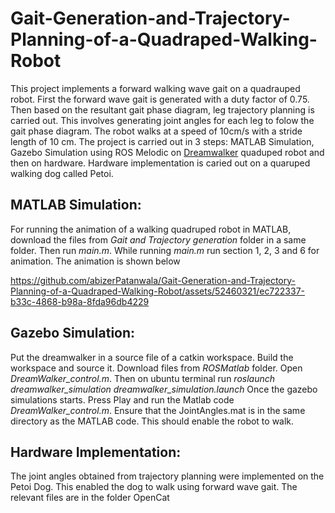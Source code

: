 # Gait-Generation-and-Trajectory-Planning-of-a-Quadraped-Walking-Robot
This project implements a forward walking wave gait on a quadrauped robot. First the forward wave gait is generated with a duty factor of 0.75. Then based on the resultant
gait phase diagram, leg trajectory planning is carried out. This involves generating joint angles for each leg to folow the gait phase diagram. The robot walks at a speed of 10cm/s with a stride length of 10 cm. The project is carried out in 3 
steps: MATLAB Simulation, Gazebo Simulation using ROS Melodic on [Dreamwalker](https://github.com/Daemiac/Dreamwalker) quaduped robot and then on hardware. Hardware implementation is caried out on a quaruped walking dog called Petoi.
## MATLAB Simulation:
For running the animation of a walking quadruped robot in MATLAB, download the files from *Gait and Trajectory generation* folder in a same folder. Then run *main.m*.
While running *main.m* run section 1, 2, 3 and 6 for animation. The animation is shown below


https://github.com/abizerPatanwala/Gait-Generation-and-Trajectory-Planning-of-a-Quadraped-Walking-Robot/assets/52460321/ec722337-b33c-4868-b98a-8fda96db4229


## Gazebo Simulation:
Put the dreamwalker in a source file of a catkin workspace. Build the workspace and source it. Download files from *ROSMatlab* folder. Open *DreamWalker_control.m*. Then on ubuntu terminal run 
*roslaunch dreamwalker_simulation dreamwalker_simulation.launch*
Once the gazebo simulations starts. Press Play and run the Matlab code *DreamWalker_control.m*. Ensure that the JointAngles.mat is in the same directory as the MATLAB code. This should enable the robot to walk.
## Hardware Implementation:
The joint angles obtained from trajectory planning were implemented on the Petoi Dog. This enabled the dog to walk using forward wave gait. The relevant files
are in the folder OpenCat
